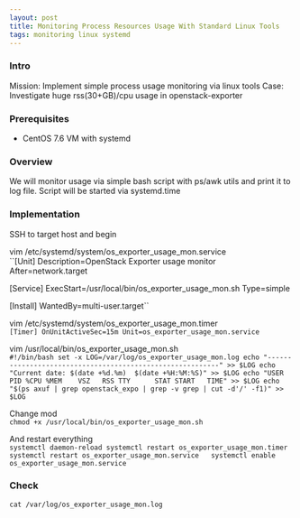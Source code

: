 ```yaml
---
layout: post  
title: Monitoring Process Resources Usage With Standard Linux Tools
tags: monitoring linux systemd
---
```



### Intro  
Mission: Implement simple process usage monitoring via linux tools
Case: Investigate huge rss(30+GB)/cpu usage in openstack-exporter    

### Prerequisites  
- CentOS 7.6 VM with systemd    

### Overview  
We will monitor usage via simple bash script with ps/awk utils and print it to log file. Script will be started via systemd.time  

### Implementation  
SSH to target host and begin  

vim /etc/systemd/system/os_exporter_usage_mon.service  
``[Unit]
Description=OpenStack Exporter usage monitor
After=network.target

[Service]
ExecStart=/usr/local/bin/os_exporter_usage_mon.sh
Type=simple

[Install]
WantedBy=multi-user.target``

vim /etc/systemd/system/os_exporter_usage_mon.timer  
``[Timer]
OnUnitActiveSec=15m
Unit=os_exporter_usage_mon.service``  

vim /usr/local/bin/os_exporter_usage_mon.sh  
``#!/bin/bash
set -x
LOG=/var/log/os_exporter_usage_mon.log
echo "----------------------------------------------------------" >> $LOG
echo "Current date: $(date +%d.%m)  $(date +%H:%M:%S)" >> $LOG
echo "USER         PID %CPU %MEM    VSZ   RSS TTY      STAT START   TIME" >> $LOG
echo "$(ps axuf | grep openstack_expo | grep -v grep | cut -d'/' -f1)" >> $LOG``  

Change mod  
``chmod +x /usr/local/bin/os_exporter_usage_mon.sh``  

And restart everything  
``systemctl daemon-reload
systemctl restart os_exporter_usage_mon.timer
systemctl restart os_exporter_usage_mon.service  
systemctl enable os_exporter_usage_mon.service``  
### Check  
``cat /var/log/os_exporter_usage_mon.log``  
